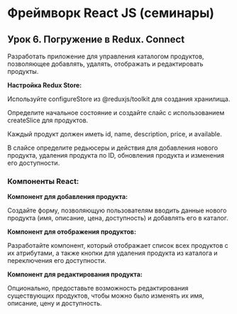 # Фреймворк React JS (семинары)

## Урок 6. Погружение в Redux. Connect

Разработать приложение для управления каталогом продуктов, позволяющее добавлять, удалять, отображать и редактировать продукты.

**Настройка Redux Store:**

Используйте configureStore из @reduxjs/toolkit для создания хранилища.

Определите начальное состояние и создайте слайс с использованием createSlice для продуктов.

Каждый продукт должен иметь id, name, description, price, и available.

В слайсе определите редьюсеры и действия для добавления нового продукта, удаления продукта по ID, обновления продукта и изменения его доступности.

### Компоненты React:

**Компонент для добавления продукта:**

Создайте форму, позволяющую пользователям вводить данные нового продукта (имя, описание, цена, доступность) и добавлять его в каталог.

**Компонент для отображения продуктов:**

Разработайте компонент, который отображает список всех продуктов с их атрибутами, а также кнопки для удаления продукта из каталога и переключения его доступности.

**Компонент для редактирования продукта:**

Опционально, предоставьте возможность редактирования существующих продуктов, чтобы можно было изменять их имя, описание, цену и доступность.